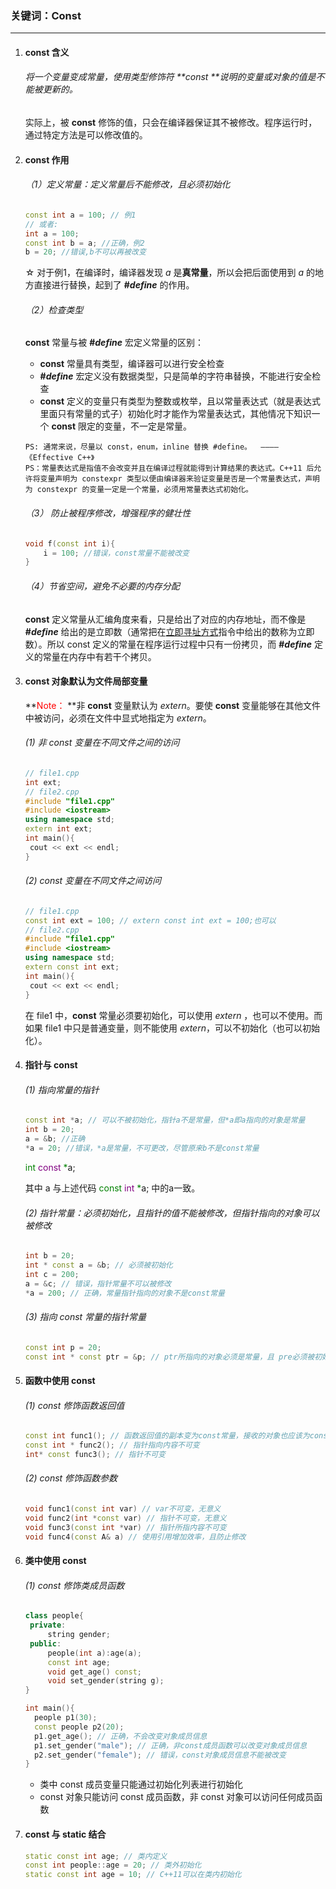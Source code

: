 ### 关键词：Const

------

1. #### const 含义

   ###### 将一个变量变成常量，使用类型修饰符 **const **说明的变量或对象的值是不能被更新的。

   实际上，被 **const** 修饰的值，只会在编译器保证其不被修改。程序运行时，通过特定方法是可以修改值的。

   

2. #### const 作用

   ###### （1）定义常量：定义常量后不能修改，且必须初始化

   ```c++
   const int a = 100; // 例1
   // 或者:
   int a = 100;
   const int b = a; //正确，例2
   b = 20; //错误,b不可以再被改变
   ```

   ☆ 对于例1，在编译时，编译器发现 $a$ 是**真常量**，所以会把后面使用到 $a$ 的地方直接进行替换，起到了 **$\#define$** 的作用。

   

   ###### （2）检查类型

   **const** 常量与被 **$\#define$** 宏定义常量的区别：

   - **const** 常量具有类型，编译器可以进行安全检查
   - **$\#define$** 宏定义没有数据类型，只是简单的字符串替换，不能进行安全检查
   - **const** 定义的变量只有类型为整数或枚举，且以常量表达式（就是表达式里面只有常量的式子）初始化时才能作为常量表达式，其他情况下知识一个 **const** 限定的变量，不一定是常量。

   ```
   PS: 通常来说，尽量以 const，enum，inline 替换 #define。  ————《Effective C++》
   PS：常量表达式是指值不会改变并且在编译过程就能得到计算结果的表达式。C++11 后允许将变量声明为 constexpr 类型以便由编译器来验证变量是否是一个常量表达式，声明为 constexpr 的变量一定是一个常量，必须用常量表达式初始化。
   ```

   

   ###### （3） 防止被程序修改，增强程序的健壮性

   ```c++
   void f(const int i){
       i = 100; //错误，const常量不能被改变
   }
   ```

   

   ###### （4）节省空间，避免不必要的内存分配

   **const** 定义常量从汇编角度来看，只是给出了对应的内存地址，而不像是 **$\#define$** 给出的是立即数（通常把在[立即寻址方式](https://baike.baidu.com/item/立即寻址方式/6686429)指令中给出的数称为立即数）。所以 const 定义的常量在程序运行过程中只有一份拷贝，而  **$\#define$** 定义的常量在内存中有若干个拷贝。

   

3. #### const 对象默认为文件局部变量

   **<font color="red">Note： </font>**非 **const** 变量默认为 $extern$。要使 **const** 变量能够在其他文件中被访问，必须在文件中显式地指定为 $extern$。

   ###### (1) 非 const 变量在不同文件之间的访问

   ```c++
   // file1.cpp
   int ext;
   // file2.cpp
   #include "file1.cpp"
   #include <iostream>
   using namespace std;
   extern int ext;
   int main(){
   	cout << ext << endl;
   }
   ```

   

   ###### (2) const 变量在不同文件之间访问

   ```c++
   // file1.cpp
   const int ext = 100; // extern const int ext = 100;也可以
   // file2.cpp
   #include "file1.cpp"
   #include <iostream>
   using namespace std;
   extern const int ext;
   int main(){
   	cout << ext << endl;
   }
   ```

   在 file1 中，**const** 常量必须要初始化，可以使用 $extern$ ，也可以不使用。而如果 file1 中只是普通变量，则不能使用  $extern$，可以不初始化（也可以初始化）。

   

4. #### 指针与 const

   ###### (1) 指向常量的指针

   ```c++
   const int *a; // 可以不被初始化，指针a不是常量，但*a即a指向的对象是常量
   int b = 20;
   a = &b; //正确
   *a = 20; //错误，*a是常量，不可更改，尽管原来b不是const常量
   ```

   <font color='green'>int</font> <font color='purple'>const</font> <font color='green'>*</font>a;

   其中 a 与上述代码 <font color='green'>const</font> <font color='purple'>int</font> <font color='green'>*</font>a; 中的a一致。

   

   ###### (2) 指针常量：必须初始化，且指针的值不能被修改，但指针指向的对象可以被修改

   ```c++
   int b = 20;
   int * const a = &b; // 必须被初始化
   int c = 200;
   a = &c; // 错误，指针常量不可以被修改
   *a = 200; // 正确，常量指针指向的对象不是const常量
   ```

   

   ###### (3) 指向 const 常量的指针常量

   ```c++
   const int p = 20;
   const int * const ptr = &p; // ptr所指向的对象必须是常量，且 pre必须被初始化
   ```

   

5. #### 函数中使用 const

   ###### (1) const 修饰函数返回值

   ```c++
   const int func1(); // 函数返回值的副本变为const常量，接收的对象也应该为const 常量
   const int * func2(); // 指针指向内容不可变
   int* const func3(); // 指针不可变
   ```

   

   ###### (2) const 修饰函数参数

   ```c++
   void func1(const int var) // var不可变，无意义
   void func2(int *const var) // 指针不可变，无意义
   void func3(const int *var) // 指针所指内容不可变
   void func4(const A& a) // 使用引用增加效率，且防止修改
   ```

   

6. #### 类中使用 const

   ###### (1) const 修饰类成员函数

   ```c++
   class people{
   	private:
   	 	string gender;
   	public:
   		people(int a):age(a);
   		const int age;
     	void get_age() const;
      	void set_gender(string g);
   }
   
   int main(){
     people p1(30);
     const people p2(20);
     p1.get_age(); // 正确，不会改变对象成员信息
     p1.set_gender("male"); // 正确，非const成员函数可以改变对象成员信息
     p2.set_gender("female"); // 错误，const对象成员信息不能被改变
   }
   ```

   - 类中 const 成员变量只能通过初始化列表进行初始化
   - const 对象只能访问 const 成员函数，非 const 对象可以访问任何成员函数

   

7. #### const 与 static 结合

   ```c++
   static const int age; // 类内定义
   const int people::age = 20; // 类外初始化
   static const int age = 10; // C++11可以在类内初始化
   ```

   